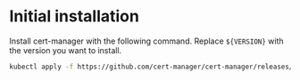 # Initial installation

Install cert-manager with the following command. Replace `${VERSION}` with the version you want to install.

```bash
kubectl apply -f https://github.com/cert-manager/cert-manager/releases/download/${VERSION}/cert-manager.yaml
```